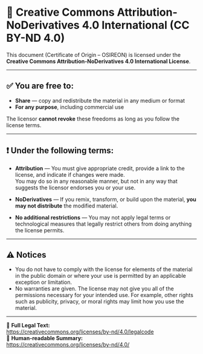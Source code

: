 # 📄 Creative Commons Attribution-NoDerivatives 4.0 International (CC BY-ND 4.0)

This document (Certificate of Origin – OSIREON) is licensed under the **Creative Commons Attribution-NoDerivatives 4.0 International License**.

---

## ✅ You are free to:

- **Share** — copy and redistribute the material in any medium or format  
- **For any purpose**, including commercial use

The licensor **cannot revoke** these freedoms as long as you follow the license terms.

---

## ❗ Under the following terms:

- **Attribution** — You must give appropriate credit, provide a link to the license, and indicate if changes were made.  
  You may do so in any reasonable manner, but not in any way that suggests the licensor endorses you or your use.

- **NoDerivatives** — If you remix, transform, or build upon the material, **you may not distribute** the modified material.

- **No additional restrictions** — You may not apply legal terms or technological measures that legally restrict others from doing anything the license permits.

---

## ⚠️ Notices

- You do not have to comply with the license for elements of the material in the public domain or where your use is permitted by an applicable exception or limitation.
- No warranties are given. The license may not give you all of the permissions necessary for your intended use.
  For example, other rights such as publicity, privacy, or moral rights may limit how you use the material.

---

🔗 **Full Legal Text:**  
https://creativecommons.org/licenses/by-nd/4.0/legalcode  
🔗 **Human-readable Summary:**  
https://creativecommons.org/licenses/by-nd/4.0/

